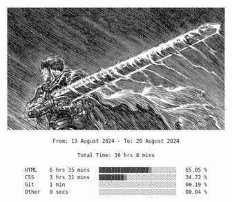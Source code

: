 <!-- Profile image -->
<p align="center">
 <img src="assets/bpD2ohb.png" width="1080px">
</p>
<!-- Profile image end -->

<div align="center">
<!--START_SECTION:waka-->

```txt
From: 13 August 2024 - To: 20 August 2024

Total Time: 10 hrs 8 mins

HTML    6 hrs 35 mins   ▓▓▓▓▓▓▓▓▓▓▓▓▓▓▓▓▒░░░░░░░░   65.05 %
CSS     3 hrs 31 mins   ▓▓▓▓▓▓▓▓▒░░░░░░░░░░░░░░░░   34.72 %
Git     1 min           ░░░░░░░░░░░░░░░░░░░░░░░░░   00.19 %
Other   0 secs          ░░░░░░░░░░░░░░░░░░░░░░░░░   00.04 %
```

<!--END_SECTION:waka-->
</div>
